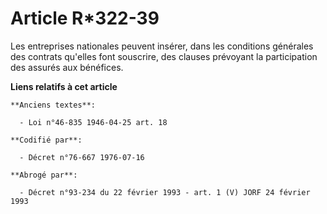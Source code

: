 # Article R*322-39

Les entreprises nationales peuvent insérer, dans les conditions générales des contrats qu'elles font souscrire, des clauses
prévoyant la participation des assurés aux bénéfices.

**Liens relatifs à cet article**

	**Anciens textes**:

	  - Loi n°46-835 1946-04-25 art. 18

	**Codifié par**:

	  - Décret n°76-667 1976-07-16

	**Abrogé par**:

	  - Décret n°93-234 du 22 février 1993 - art. 1 (V) JORF 24 février 1993
